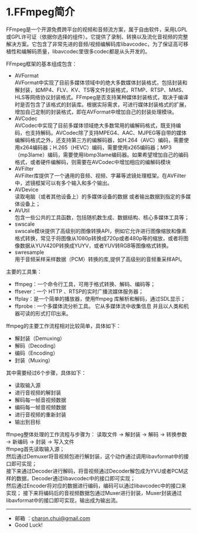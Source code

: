 1.FFmpeg简介
===

FFmpeg是一个开源免费跨平台的视频和音频流方案，属于自由软件，采用LGPL或GPL许可证（依据你选择的组件）。它提供了录制、转换以及流化音视频的完整解决方案。它包含了非常先进的音频/视频编解码库libavcodec，为了保证高可移植性和编解码质量，libavcodec里很多codec都是从头开发的。

FFmpeg框架的基本组成包含： 
- AVFormat    
    AVFormat中实现了目前多媒体领域中的绝大多数媒体封装格式，包括封装和解封装，如MP4、FLV、KV、TS等文件封装格式，RTMP、RTSP、MMS、HLS等网络协议封装格式。FFmpeg是否支持某种媒体封装格式，取决于编译时是否包含了该格式的封装库。根据实际需求，可进行媒体封装格式的扩展，增加自己定制的封装格式，即在AVFormat中增加自己的封装处理模块。
- AVCodec    
    AVCodec中实现了目前多媒体领域绝大多数常用的编解码格式，既支持编码，也支持解码。AVCodec除了支持MPEG4、AAC、MJPEG等自带的媒体编解码格式之外，还支持第三方的编解码器，如H.264（AVC）编码，需要使用x264编码器；H.265（HEVC）编码，需要使用x265编码器；MP3（mp3lame）编码，需要使用libmp3lame编码器。如果希望增加自己的编码格式，或者硬件编解码，则需要在AVCodec中增加相应的编解码模块
- AVFilter    
    AVFilter库提供了一个通用的音频、视频、字幕等滤镜处理框架。在AVFilter中，滤镜框架可以有多个输入和多个输出。
- AVDevice    
    读取电脑（或者其他设备上）的多媒体设备的数据 或者输出数据到指定的多媒体设备上；
- AVUtil    
    包含一些公共的工具函数，包括随机数生成、数据结构、核心多媒体工具等；
- swscale    
    swscale模块提供了高级别的图像转换API，例如它允许进行图像缩放和像素格式转换，常见于将图像从1080p转换成720p或者480p等的缩放，或者将图像数据从YUV420P转换成YUYV，或者YUV转RGB等图像格式转换。
- swresample    
    用于音频采样采样数据（PCM）转换的库,提供了高级别的音频重采样API。



主要的工具集：

- ffmpeg：一个命令行工具，可用于格式转换、解码、编码等；
- ffsever：一个 HTTP 、RTSP的实时广播流媒体服务器；
- ffplay：是一个简单的播放器，使用ffmpeg 库解析和解码，通过SDL显示；
- ffprobe : 一个多媒体流分析工具。 它从多媒体流中收集信息 并且以人类和机器可读的形式打印出来。


ffmpeg的主要工作流程相对比较简单，具体如下： 
- 解封装（Demuxing）
- 解码（Decoding）
- 编码（Encoding）
- 封装（Muxing）

其中需要经过6个步骤，具体如下： 
- 读取输入源
- 进行音视频的解封装
- 解码每一帧音视频数据
- 编码每一帧音视频数据
- 进行音视频的重新封装
- 输出到目标


ffmpeg整体处理的工作流程与步骤为： 
读取文件 → 解封装 → 解码 → 转换参数 → 新编码 → 封装 → 写入文件    
ffmpeg首先读取输入源；    
然后通过Demuxer将音视频包进行解封装，这个动作通过调用libavformat中的接口即可实现；    
接下来通过Decoder进行解码，将音视频通过Decoder解包成为YVU或者PCM这样的数据，Decoder通过libavcodec中的接口即可实现；    
然后通过Encoder将对应的数据进行编码，编码可以通过libavcodec中的接口来实现； 接下来将编码后的音视频数据包通过Muxer进行封装，Muxer封装通过libavformat中的接口即可实现，输出成为输出流。




---

- 邮箱 ：charon.chui@gmail.com  
- Good Luck! 

